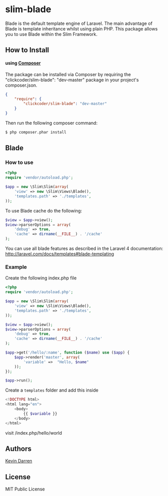 slim-blade
==========

Blade is the default template engine of Laravel. The main advantage of Blade is template inheritance whilst using plain PHP. This package allows you to use Blade within the Slim Framework.

## How to Install

#### using [Composer](http://getcomposer.org/)

The package can be installed via Composer by requiring the "clickcoder/slim-blade": "dev-master" package in your project's composer.json.
    
```json
{
    "require": {
        "clickcoder/slim-blade": "dev-master"
    }
}
```

Then run the following composer command:

```bash
$ php composer.phar install
```

## Blade

### How to use
    
```php
<?php
require 'vendor/autoload.php';

$app = new \Slim\Slim(array(
    'view' => new \Slim\Views\Blade(),
	'templates.path' => './templates',
));
```

To use Blade cache do the following:
    
```php
$view = $app->view();
$view->parserOptions = array(
    'debug' => true,
    'cache' => dirname(__FILE__) . '/cache'
);
```

You can use all blade features as described in the Laravel 4 documentation: http://laravel.com/docs/templates#blade-templating

### Example

Create the following index.php file

```php
<?php
require 'vendor/autoload.php';

$app = new \Slim\Slim(array(
    'view' => new \Slim\Views\Blade(),
	'templates.path' => './templates',
));

$view = $app->view();
$view->parserOptions = array(
    'debug' => true,
    'cache' => dirname(__FILE__) . '/cache'
);

$app->get('/hello/:name', function ($name) use ($app) {
	$app->render('master', array(
		'variable' =>  "Hello, $name"
	));
});

$app->run();
```

Create a `templates` folder and add this inside

```php
<!DOCTYPE html>
<html lang="en">
    <body>
		{{ $variable }}
    </body>
</html>
```

visit /index.php/hello/world

## Authors

[Kevin Darren](https://github.com/clickcoder)

## License

MIT Public License